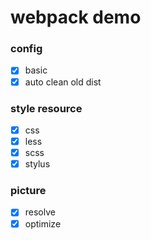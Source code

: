 # webpack demo

### config

- [x] basic
- [x] auto clean old dist

### style resource
- [x] css
- [x] less
- [x] scss
- [x] stylus

### picture 
- [x] resolve
- [x] optimize

